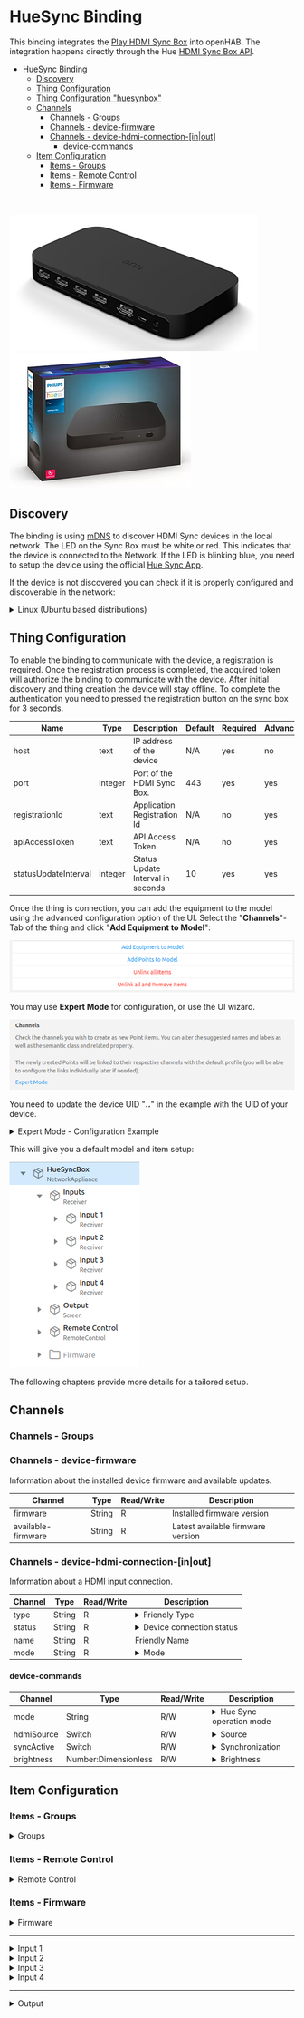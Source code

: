 # HueSync Binding
<!-- markdownlint-disable MD033 -->

This binding integrates the [Play HDMI Sync Box](https://www.philips-hue.com/en-us/p/hue-play-hdmi-sync-box-/046677555221) into openHAB.
The integration happens directly through the Hue [HDMI Sync Box API](https://developers.meethue.com/develop/hue-entertainment/hue-hdmi-sync-box-api/).

- [HueSync Binding](#huesync-binding)
  - [Discovery](#discovery)
  - [Thing Configuration](#thing-configuration)
  - [Thing Configuration "huesynbox"](#thing-configuration-huesynbox)
  - [Channels](#channels)
    - [Channels - Groups](#channels---groups)
    - [Channels -  device-firmware](#channels----device-firmware)
    - [Channels - device-hdmi-connection-\[in|out\]](#channels---device-hdmi-connection-inout)
      - [device-commands](#device-commands)
  - [Item Configuration](#item-configuration)
    - [Items - Groups](#items---groups)
    - [Items - Remote Control](#items---remote-control)
    - [Items - Firmware](#items---firmware)

<br />

![Play HDMI Sync Box](doc/bridge1.png)
![Play HDMI Sync Box](doc/bridge2.png)

<!-- 
## Supported Things

_Please describe the different supported things / devices including their ThingTypeUID within this section._
_Which different types are supported, which models were tested etc.?_
_Note that it is planned to generate some part of this based on the XML files within ```src/main/resources/OH-INF/thing``` of your binding._

- `bridge`: Short description of the Bridge, if any
- `sample`: Short description of the Thing with the ThingTypeUID `sample` 
- -->

## Discovery

The binding is using [mDNS](https://en.wikipedia.org/wiki/Multicast_DNS) to discover HDMI Sync devices in the local network.
The LED on the Sync Box must be white or red.
This indicates that the device is connected to the Network.
If the LED is blinking blue, you need to setup the device using the official [Hue Sync App](https://www.philips-hue.com/en-in/explore-hue/propositions/entertainment/hue-sync).

If the device is not discovered you can check if it is properly configured and discoverable in the network:

<details>
  <summary>Linux (Ubuntu based distributions)</summary>

```bash
$ avahi-browse --resolve _huesync._tcp 
+ wlp0s20f3 IPv4 HueSyncBox-XXXXXXXXXXX                       _huesync._tcp        local
= wlp0s20f3 IPv4 HueSyncBox-XXXXXXXXXXX                       _huesync._tcp        local
   hostname = [XXXXXXXXXXX.local]
   address = [192.168.0.12]
   port = [443]
   txt = ["name=Sync Box" "devicetype=HSB1" "uniqueid=XXXXXXXXXXX" "path=/api"]
```

</details>

## Thing Configuration

To enable the binding to communicate with the device, a registration is required.
Once the registration process is completed, the acquired token will authorize the binding to communicate with the device.
After initial discovery and thing creation the device will stay offline.
To complete the authentication you need to pressed the registration button on the sync box for 3 seconds.

| Name                 | Type    | Description                       | Default | Required | Advanced |
| -------------------- | ------- | --------------------------------- | ------- | -------- | -------- |
| host                 | text    | IP address of the device          | N/A     | yes      | no       |
| port                 | integer | Port of the HDMI Sync Box.        | 443     | yes      | yes      |
| registrationId       | text    | Application Registration Id       | N/A     | no       | yes      |
| apiAccessToken       | text    | API Access Token                  | N/A     | no       | yes      |
| statusUpdateInterval | integer | Status Update Interval in seconds | 10      | yes      | yes      |

Once the thing is connection, you can add the equipment to the model using the advanced configuration option of the UI. Select the "**Channels**"-Tab of the thing and click "**Add Equipment to Model**":

![Add Equipment to Model](doc/add_equipment_to_model.png)

You may use **Expert Mode** for configuration, or use the UI wizard.

![Expert Mode](doc/expert_mode.png)

You need to update the device UID "**..**" in the example with the UID of your device.
<details>
  <summary>Expert Mode - Configuration Example</summary>
  <pre>
Group HueSyncBox "HueSyncBox" &lt;iconify:mdi:tv&gt; ["NetworkAppliance"]

Group HueSyncBox_Inputs "Inputs" &lt;receiver&gt; (HueSyncBox) ["Receiver"]

Group HueSyncBox_Input_1 "Input 1" &lt;iconify:mdi:hdmi-port&gt; (HueSyncBox_Inputs) ["Receiver"]
Group HueSyncBox_Input_2 "Input 2" &lt;iconify:mdi:hdmi-port&gt; (HueSyncBox_Inputs) ["Receiver"]
Group HueSyncBox_Input_3 "Input 3" &lt;iconify:mdi:hdmi-port&gt; (HueSyncBox_Inputs) ["Receiver"]
Group HueSyncBox_Input_4 "Input 4" &lt;iconify:mdi:hdmi-port&gt; (HueSyncBox_Inputs) ["Receiver"]
Group HueSyncBox_Output "Output" &lt;iconify:mdi:tv&gt; (HueSyncBox) ["Screen"]
Group HueSyncBox_Firmware "Firmware" &lt;iconify:mdi:information&gt; (HueSyncBox)
Group HueSyncBox_Execution "Remote Control" &lt;iconify:mdi:remote&gt; (HueSyncBox) ["RemoteControl"]

String HueSyncBox_Device_Mode  "Mode"  &lt;iconify:mdi:multimedia&gt; (HueSyncBox_Execution) { channel="huesync:huesynbox:HueSyncBox:device-commands#mode" }
String HueSyncBox_Device_Input "Input" &lt;iconify:mdi:input&gt;      (HueSyncBox_Execution) { channel="huesync:huesynbox:HueSyncBox:device-commands#hdmiSource" }
Switch HueSyncBox_Device_Hdmi  "HDMI"  &lt;iconify:mdi:hdmi-port&gt;  (HueSyncBox_Execution) { channel="huesync:huesynbox:HueSyncBox:device-commands#hdmiActive" }
Switch HueSyncBox_Device_Sync  "Sync"  &lt;iconify:mdi:sync&gt;       (HueSyncBox_Execution) { channel="huesync:huesynbox:HueSyncBox:device-commands#syncActive" }
Number:Dimensionless HueSyncBox_Device_Brightness "Brightness " &lt;iconify:mdi:brightness-percent&gt; (HueSyncBox_Execution) { channel="huesync:huesynbox:HueSyncBox:device-commands#brightness" }

String HueSyncBox_Firmware_Version        "Firmware Version"        &lt;iconify:mdi:text&gt; (HueSyncBox_Firmware) { channel="huesync:huesynbox:HueSyncBox:device-firmware#firmware" }           
String HueSyncBox_Latest_Firmware_Version "Latest Firmware Version" &lt;iconify:mdi:text&gt; (HueSyncBox_Firmware) { channel="huesync:huesynbox:HueSyncBox:device-firmware#available-firmware" } 

String HueSyncBox_Device_hdmi_in1_Name      "Name - Input 1"           &lt;iconify:mdi:text&gt;       (HueSyncBox_Input_1)   { channel="huesync:huesynbox:HueSyncBox:device-hdmi-in-1#name" }              
String HueSyncBox_Device_hdmi_in1_Type      "Type - Input 1"           &lt;iconify:mdi:devices&gt;    (HueSyncBox_Input_1)   { channel="huesync:huesynbox:HueSyncBox:device-hdmi-in-1#type" }              
String HueSyncBox_Device_hdmi_in1_Status    "Status - Input 1"         &lt;iconify:mdi:connection&gt; (HueSyncBox_Input_1)   { channel="huesync:huesynbox:HueSyncBox:device-hdmi-in-1#status" }
String HueSyncBox_Device_hdmi_in1_Mode      "Mode - Input 1"           &lt;iconify:mdi:multimedia&gt; (HueSyncBox_Input_1)   { channel="huesync:huesynbox:HueSyncBox:device-hdmi-in-1#mode" }               

String HueSyncBox_Device_hdmi_in2_Name      "Name - Input 2"           &lt;iconify:mdi:text&gt;       (HueSyncBox_Input_2)   { channel="huesync:huesynbox:HueSyncBox:device-hdmi-in-2#name" }              
String HueSyncBox_Device_hdmi_in2_Type      "Type - Input 2"           &lt;iconify:mdi:devices&gt;    (HueSyncBox_Input_2)   { channel="huesync:huesynbox:HueSyncBox:device-hdmi-in-2#type" }              
String HueSyncBox_Device_hdmi_in2_Status    "Status - Input 2"         &lt;iconify:mdi:connection&gt; (HueSyncBox_Input_2)   { channel="huesync:huesynbox:HueSyncBox:device-hdmi-in-2#status" } 
String HueSyncBox_Device_hdmi_in2_Mode      "Mode - Input 2"           &lt;iconify:mdi:multimedia&gt; (HueSyncBox_Input_2)   { channel="huesync:huesynbox:HueSyncBox:device-hdmi-in-2#mode" }              

String HueSyncBox_Device_hdmi_in3_Name      "Name - Input 3"           &lt;iconify:mdi:text&gt;       (HueSyncBox_Input_3)   { channel="huesync:huesynbox:HueSyncBox:device-hdmi-in-3#name" }              
String HueSyncBox_Device_hdmi_in3_Type      "Type - Input 3"           &lt;iconify:mdi:devices&gt;    (HueSyncBox_Input_3)   { channel="huesync:huesynbox:HueSyncBox:device-hdmi-in-3#type" }              
String HueSyncBox_Device_hdmi_in3_Status    "Status - Input 3"         &lt;iconify:mdi:connection&gt; (HueSyncBox_Input_3)   { channel="huesync:huesynbox:HueSyncBox:device-hdmi-in-3#status" } 
String HueSyncBox_Device_hdmi_in3_Mode      "Mode - Input 3"           &lt;iconify:mdi:multimedia&gt; (HueSyncBox_Input_3)   { channel="huesync:huesynbox:HueSyncBox:device-hdmi-in-3#mode" }              

String HueSyncBox_Device_hdmi_in4_Name      "Name - Input 4"           &lt;iconify:mdi:text&gt;       (HueSyncBox_Input_4)   { channel="huesync:huesynbox:HueSyncBox:device-hdmi-in-4#name" }              
String HueSyncBox_Device_hdmi_in4_Type      "Type - Input 4"           &lt;iconify:mdi:devices&gt;    (HueSyncBox_Input_4)   { channel="huesync:huesynbox:HueSyncBox:device-hdmi-in-4#type" }              
String HueSyncBox_Device_hdmi_in4_Status    "Status - Input 4"         &lt;iconify:mdi:connection&gt; (HueSyncBox_Input_4)   { channel="huesync:huesynbox:HueSyncBox:device-hdmi-in-4#status" } 
String HueSyncBox_Device_hdmi_in4_Mode      "Mode - Input 4"           &lt;iconify:mdi:multimedia&gt; (HueSyncBox_Input_4)   { channel="huesync:huesynbox:HueSyncBox:device-hdmi-in-4#mode" }              

String HueSyncBox_Device_hdmi_out_Name      "Name - Output"            &lt;iconify:mdi:text&gt;       (HueSyncBox_Output)   { channel="huesync:huesynbox:HueSyncBox:device-hdmi-out#name" }               
String HueSyncBox_Device_hdmi_out_Type      "Type - Output"            &lt;iconify:mdi:tv&gt;         (HueSyncBox_Output)   { channel="huesync:huesynbox:HueSyncBox:device-hdmi-out#type" }               
String HueSyncBox_Device_hdmi_out_Status    "Status - Output"          &lt;iconify:mdi:connection&gt; (HueSyncBox_Output)   { channel="huesync:huesynbox:HueSyncBox:device-hdmi-out#status" }              
String HueSyncBox_Device_hdmi_out_Mode      "Mode - Output"            &lt;iconify:mdi:multimedia&gt; (HueSyncBox_Output)   { channel="huesync:huesynbox:HueSyncBox:device-hdmi-out#mode" }
  </pre>
</details>

This will give you a default model and item setup:

![Semantic Model](doc/model.png)

The following chapters provide more details for a tailored setup.

## Channels

### Channels - Groups

### Channels - device-firmware

Information about the installed device firmware and available updates.

| Channel            | Type   | Read/Write | Description                       |
| ------------------ | ------ | ---------- | --------------------------------- |
| firmware           | String | R          | Installed firmware version        |
| available-firmware | String | R          | Latest available firmware version |

### Channels - device-hdmi-connection-[in\|out]

Information about a HDMI input  connection.

| Channel | Type   | Read/Write | Description                                                                                                                                                                                                                                                                                                                                                                                                            |
| ------- | ------ | ---------- | ---------------------------------------------------------------------------------------------------------------------------------------------------------------------------------------------------------------------------------------------------------------------------------------------------------------------------------------------------------------------------------------------------------------------- |
| type    | String | R          | <details><summary>Friendly Type</summary><ul><li>generic</li><li>video</li><li>game</li><li>music</li><li>xbox</li><li>playstation</li><li>nintendoswitch</li><li>phone</li><li>desktop</li><li>laptop</li><li>appletv</li><li>roku</li><li>shield</li><li>chromecast</li><li>firetv</li><li>diskplayer</li><li>settopbox</li><li>satellite</li><li>avreceiver</li><li>soundbar</li><li>hdmiswitch</li></ul></details> |
| status  | String | R          | <details><summary>Device connection status</summary><ul><li>unplugged</li><li>plugged</li><li>linked</li><li>unknown</li></ul></details>                                                                                                                                                                                                                                                                               |
| name    | String | R          | Friendly Name                                                                                                                                                                                                                                                                                                                                                                                                          |
| mode    | String | R          | <details><summary>Mode</summary><ul><li>video</li><li>game</li><li>music</li><li>powersave</li><li>passthrough</li></ul></details>                                                                                                                                                                                                                                                                                     |

#### device-commands

| Channel    | Type                 | Read/Write | Description                                                                                                                                                                                                                                                                                                           |
| ---------- | -------------------- | ---------- | --------------------------------------------------------------------------------------------------------------------------------------------------------------------------------------------------------------------------------------------------------------------------------------------------------------------- |
| mode       | String               | R/W        | <details><summary>Hue Sync operation mode</summary><ul><li>video</li><li>game</li><li>music</li><li>powersave</li><li>passthrough</li></ul></details>                                                                                                                                                                 |
| hdmiSource | Switch               | R/W        | <details><summary>Source</summary><ul><li>input1</li><li>input2</li><li>input3</li><li>input4</li></ul></details>                                                                                                                                                                                                     |
| syncActive | Switch               | R/W        | <details><summary>Synchronization</summary><p><b>OFF</b> in case of powersave or passthrough mode, and <b>ON</b> in case of video, game or music mode. When changed from OFF to ON, it will start syncing in last used mode for current source. When changed from ON to OFF, will set passthrough mode.</p></details> |
| brightness | Number:Dimensionless | R/W        | <details><summary>Brightness</summary><p><ul><li>0 = max reduction</li><li>100 = no brightness reduction/boost compared to input</li><li>200 = max boost</li></ul></p></details>                                                                                                                                       |

<!-- 

##### modes

- **video** <br /> Analyzes the on-screen visuals, translating colors and brightness into corresponding light effects for an immersive movie-watching experience.
- **music** <br /> Analyzes the rhythm and beat of your music, creating dynamic light along to your tunes.
- **game**  <br /> Reacts to the action on your screen, intensifying the in-game atmosphere with bursts of light that correspond to explosions, gunfire, and other gameplay events.\n
- **passthrough**
- **powersave**

## Full Example

_Provide a full usage example based on textual configuration files._
_*.things, *.items examples are mandatory as textual configuration is well used by many users._
_*.sitemap examples are optional._  

### Thing Configuration

```java
Example thing configuration goes here.
``` 
-->

## Item Configuration

### Items - Groups

<details>
  <summary> Groups</summary>

|       |                      |                  |                             |                     |                      |     |
| ----- | -------------------- | ---------------- | --------------------------- | ------------------- | -------------------- | --- |
| Group | HueSyncBox           | "HueSyncBox"     | \<iconify:mdi:tv\>          |                     | ["NetworkAppliance"] |     |
| Group | HueSyncBox_Execution | "Remote Control" | \<iconify:mdi:remote\>      | (HueSyncBox)        | ["RemoteControl"]    |     |
| Group | HueSyncBox_Firmware  | "Firmware"       | \<iconify:mdi:information\> | (HueSyncBox)        | ["Point"]            |     |
| Group | HueSyncBox_Inputs    | "Inputs"         | \<receiver\>                | (HueSyncBox)        | ["Receiver"]         |     |
| Group | HueSyncBox_Input_1   | "Input 1"        | \<iconify:mdi:hdmi-port\>   | (HueSyncBox_Inputs) | ["Receiver"]         |     |
| Group | HueSyncBox_Input_2   | "Input 2"        | \<iconify:mdi:hdmi-port\>   | (HueSyncBox_Inputs) | ["Receiver"]         |     |
| Group | HueSyncBox_Input_3   | "Input 3"        | \<iconify:mdi:hdmi-port\>   | (HueSyncBox_Inputs) | ["Receiver"]         |     |
| Group | HueSyncBox_Input_4   | "Input 4"        | \<iconify:mdi:hdmi-port\>   | (HueSyncBox_Inputs) | ["Receiver"]         |     |
| Group | HueSyncBox_Output    | "Output"         | \<iconify:mdi:tv\>          | (HueSyncBox)        | ["Screen"]           |     |
</details>

### Items - Remote Control

<details>
  <summary> Remote Control </summary>

|                      |                              |              |                                    |                        |                                                                          |                                                                                                                                                                                 |
| -------------------- | ---------------------------- | ------------ | ---------------------------------- | ---------------------- | ------------------------------------------------------------------------ | ------------------------------------------------------------------------------------------------------------------------------------------------------------------------------- |
| String               | HueSyncBox_Device_Mode       | "Mode"       | \<iconify:mdi:multimedia\>         | (HueSyncBox_Execution) | { channel="huesync:huesynbox:HueSyncBox:device-commands#mode" }       |                                                                                                                                                                                 |
| String               | HueSyncBox_Device_Input      | "Input"      | \<iconify:mdi:input\>              | (HueSyncBox_Execution) | { channel="huesync:huesynbox:HueSyncBox:device-commands#hdmiSource" } | <details><summary>HDMI Source</summary><ul><li>input1</li><li>input2</li><li>input3</li><li>input4</li></ul></details>                                                          |
| Switch               | HueSyncBox_Device_Sync       | "Sync"       | \<iconify:mdi:sync\>               | (HueSyncBox_Execution) | { channel="huesync:huesynbox:HueSyncBox:device-commands#syncActive" } | <details><summary>HDMI Sync</summary><p><b>OFF</b> in case of <i>powersave</i> or <i>passthrough</i> mode, and <b>ON</b> in case of <i>video</i>, <i>game</i> or <i>music</i> mode.</p><p>When changed from <b>OFF</b> to <b>ON</b>, it will start syncing in last used mode for current source. When changed from <b>ON</b> to <b>OFF</b>, will set <i>passthrough</i> mode.</p></details>                                                                                                                                                                                |
| Switch               | HueSyncBox_Device_Hdmi       | "HDMI"       | \<iconify:mdi:hdmi-port\>          | (HueSyncBox_Execution) | { channel="huesync:huesynbox:HueSyncBox:device-commands#hdmiActive" } | <details><summary>HDMI Active</summary><p><b>OFF</b> in case of <i>powersave</i> mode and <b>ON</b> in case of <i>passthrough</i>, <i>video</i>, <i>game</i> or <i>music</i> mode.</p><p>When changed from <b>OFF</b> to <b>ON</b>, it will set <i>passthrough</i> mode. When changed from <b>ON</b> to <b>OFF</b>, will set <i>powersave</i> mode.</p></details>                                                                                                                                                                                |
| Number:Dimensionless | HueSyncBox_Device_Brightness | "Brightness" | \<iconify:mdi:brightness-percent\> | (HueSyncBox_Execution) | { channel="huesync:huesynbox:HueSyncBox:device-commands#brightness" } | <details><summary>0 ... 200</summary><p><ul><li>0 = max reduction</li><li>100 = no brightness reduction/boost compared to input</li><li>200 = max boost</li></ul></p></details> |
</details>

### Items - Firmware

<details>
  <summary> Firmware </summary>

|        |                                    |                           |                      |                       |              |                                                                                    |
| ------ | ---------------------------------- | ------------------------- | -------------------- | --------------------- | ------------ | ---------------------------------------------------------------------------------- |
| String | HueSyncBox_Firmware_Version        | "Firmware Version"        | \<iconify:mdi:text\> | (HueSyncBox_Firmware) | ["Property"] | `{ channel="huesync:huesynbox:HueSyncBox:device-firmware#firmware" }`           |
| String | HueSyncBox_Latest_Firmware_Version | "Latest Firmware Version" | \<iconify:mdi:text\> | (HueSyncBox_Firmware) | ["Property"] | `{ channel="huesync:huesynbox:HueSyncBox:device-firmware#available-firmware" }` |

</details>

---

<details>
  <summary> Input 1 </summary>

|        |                                   |                    |                            |                      |              |                                                                         |
| ------ | --------------------------------- | ------------------ | -------------------------- | -------------------- | ------------ | ----------------------------------------------------------------------- |
| String | HueSyncBox_Device_hdmi_in1_Name   | "Name - Input 1"   | \<iconify:mdi:text\>       | (HueSyncBox_Input_1) | ["Property"] | `{ channel="huesync:huesynbox:HueSyncBox:device-hdmi-in-1#name" }`   |
| String | HueSyncBox_Device_hdmi_in1_Type   | "Type - Input 1"   | \<iconify:mdi:devices\>    | (HueSyncBox_Input_1) | ["Property"] | `{ channel="huesync:huesynbox:HueSyncBox:device-hdmi-in-1#type" }`   |
| String | HueSyncBox_Device_hdmi_in1_Status | "Status - Input 1" | \<iconify:mdi:connection\> | (HueSyncBox_Input_1) | ["Property"] | `{ channel="huesync:huesynbox:HueSyncBox:device-hdmi-in-1#status" }` |
| String | HueSyncBox_Device_hdmi_in1_Mode   | "Mode - Input 1"   | \<iconify:mdi:multimedia\> | (HueSyncBox_Input_1) | ["Property"] | `{ channel="huesync:huesynbox:HueSyncBox:device-hdmi-in-1#mode" }`   |

</details>

<details>
  <summary> Input 2 </summary>

|        |                                   |                    |                            |                      |              |                                                                         |
| ------ | --------------------------------- | ------------------ | -------------------------- | -------------------- | ------------ | ----------------------------------------------------------------------- |
| String | HueSyncBox_Device_hdmi_in2_Name   | "Name - Input 2"   | \<iconify:mdi:text\>       | (HueSyncBox_Input_2) | ["Property"] | `{ channel="huesync:huesynbox:HueSyncBox:device-hdmi-in-2#name" }`   |
| String | HueSyncBox_Device_hdmi_in2_Type   | "Type - Input 2"   | \<iconify:mdi:devices\>    | (HueSyncBox_Input_2) | ["Property"] | `{ channel="huesync:huesynbox:HueSyncBox:device-hdmi-in-2#type" }`   |
| String | HueSyncBox_Device_hdmi_in2_Status | "Status - Input 2" | \<iconify:mdi:connection\> | (HueSyncBox_Input_2) | ["Property"] | `{ channel="huesync:huesynbox:HueSyncBox:device-hdmi-in-2#status" }` |
| String | HueSyncBox_Device_hdmi_in2_Mode   | "Mode - Input 2"   | \<iconify:mdi:multimedia\> | (HueSyncBox_Input_2) | ["Property"] | `{ channel="huesync:huesynbox:HueSyncBox:device-hdmi-in-2#mode" }`   |
</details>

<details>
  <summary> Input 3 </summary>

|        |                                   |                    |                            |                      |              |                                                                         |
| ------ | --------------------------------- | ------------------ | -------------------------- | -------------------- | ------------ | ----------------------------------------------------------------------- |
| String | HueSyncBox_Device_hdmi_in3_Name   | "Name - Input 3"   | \<iconify:mdi:text\>       | (HueSyncBox_Input_3) | ["Property"] | `{ channel="huesync:huesynbox:HueSyncBox:device-hdmi-in-3#name" }`   |
| String | HueSyncBox_Device_hdmi_in3_Type   | "Type - Input 3"   | \<iconify:mdi:devices\>    | (HueSyncBox_Input_3) | ["Property"] | `{ channel="huesync:huesynbox:HueSyncBox:device-hdmi-in-3#type" }`   |
| String | HueSyncBox_Device_hdmi_in3_Status | "Status - Input 3" | \<iconify:mdi:connection\> | (HueSyncBox_Input_3) | ["Property"] | `{ channel="huesync:huesynbox:HueSyncBox:device-hdmi-in-3#status" }` |
| String | HueSyncBox_Device_hdmi_in3_Mode   | "Mode - Input 3"   | \<iconify:mdi:multimedia\> | (HueSyncBox_Input_3) | ["Property"] | `{ channel="huesync:huesynbox:HueSyncBox:device-hdmi-in-3#mode" }`   |

</details>

<details>
  <summary> Input 4 </summary>

|        |                                   |                    |                            |                      |              |                                                                         |
| ------ | --------------------------------- | ------------------ | -------------------------- | -------------------- | ------------ | ----------------------------------------------------------------------- |
| String | HueSyncBox_Device_hdmi_in4_Name   | "Name - Input 4"   | \<iconify:mdi:text\>       | (HueSyncBox_Input_4) | ["Property"] | `{ channel="huesync:huesynbox:HueSyncBox:device-hdmi-in-4#name" }`   |
| String | HueSyncBox_Device_hdmi_in4_Type   | "Type - Input 4"   | \<iconify:mdi:devices\>    | (HueSyncBox_Input_4) | ["Property"] | `{ channel="huesync:huesynbox:HueSyncBox:device-hdmi-in-4#type" }`   |
| String | HueSyncBox_Device_hdmi_in4_Status | "Status - Input 4" | \<iconify:mdi:connection\> | (HueSyncBox_Input_4) | ["Property"] | `{ channel="huesync:huesynbox:HueSyncBox:device-hdmi-in-4#status" }` |
| String | HueSyncBox_Device_hdmi_in4_Mode   | "Mode - Input 4"   | \<iconify:mdi:multimedia\> | (HueSyncBox_Input_4) | ["Property"] | `{ channel="huesync:huesynbox:HueSyncBox:device-hdmi-in-4#mode" }`   |

</details>

---

<details>
  <summary> Output </summary>

|        |                                   |                   |                            |                     |              |                                                                        |
| ------ | --------------------------------- | ----------------- | -------------------------- | ------------------- | ------------ | ---------------------------------------------------------------------- |
| String | HueSyncBox_Device_hdmi_out_Name   | "Name - Output"   | \<iconify:mdi:text\>       | (HueSyncBox_Output) | ["Property"] | `{ channel="huesync:huesynbox:HueSyncBox:device-hdmi-out#name" }`   |
| String | HueSyncBox_Device_hdmi_out_Type   | "Type - Output"   | \<iconify:mdi:tv\>         | (HueSyncBox_Output) | ["Property"] | `{ channel="huesync:huesynbox:HueSyncBox:device-hdmi-out#type" }`   |
| String | HueSyncBox_Device_hdmi_out_Status | "Status - Output" | \<iconify:mdi:connection\> | (HueSyncBox_Output) | ["Property"] | `{ channel="huesync:huesynbox:HueSyncBox:device-hdmi-out#status" }` |
| String | HueSyncBox_Device_hdmi_out_Mode   | "Mode - Output"   | \<iconify:mdi:multimedia\> | (HueSyncBox_Output) | ["Property"] | `{ channel="huesync:huesynbox:HueSyncBox:device-hdmi-out#mode" }`   |

</details>

<!-- markdownlint-enable MD033 -->

<!-- 
### Sitemap Configuration

```perl
Optional Sitemap configuration goes here.
Remove this section, if not needed.
```

## Any custom content here

_Feel free to add additional sections for whatever you think should also be mentioned about your binding!_ 
-->
